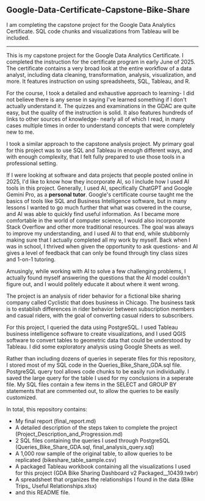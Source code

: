 ## Google-Data-Certificate-Capstone-Bike-Share
I am completing the capstone project for the Google Data Analytics Certificate. SQL code chunks and visualizations from Tableau will be included.

---


This is my capstone project for the Google Data Analytics Certificate. I completed the instruction for the certificate program in early June of 2025. The certificate contains a very broad look at the entire workflow of a data analyst, including data cleaning, transformation, analysis, visualization, and more. It features instruction on using spreadsheets, SQL, Tableau, and R. 

For the course, I took a detailed and exhaustive approach to learning- I did not believe there is any sense in saying I've learned something if I don't actually understand it. The quizzes and examinations in the GDAC are quite easy, but the quality of the instruction is solid. It also features hundreds of links to other sources of knowledge- nearly all of which I read, in many cases multiple times in order to understand concepts that were completely new to me.

I took a similar approach to the capstone analysis project. My primary goal for this project was to use SQL and Tableau in enough different ways, and with enough complexity, that I felt fully prepared to use those tools in a professional setting. 

If I were looking at software and data projects that people posted online in 2025, I'd like to know how they incorporate AI, so I include how I used AI tools in this project. 
Generally, I used AI, specifically ChatGPT and Google Gemini Pro, as a **personal tutor**. Google's certificate course taught me the basics of tools like SQL and Business Intelligence software, but in many lessons I wanted to go much further that what was covered in the course, and AI was able to quickly find useful information. As I became more comfortable in the world of computer science, I would also incorporate Stack Overflow and other more traditional resources. The goal was always to improve my understanding, and I used AI to that end, while stubbornly making sure that I actually completed all my work by myself. Back when I was in school, I thrived when given the opportunity to ask questions- and AI gives a level of feedback that can only be found through tiny class sizes and 1-on-1 tutoring.

Amusingly, while working with AI to solve a few challenging problems, I actually found myself answering the questions that the AI model couldn't figure out, and I would politely educate it about where it went wrong.

The project is an analysis of rider behavior for a fictional bike sharing company called Cyclistic that does business in Chicago. The business task is to establish differences in rider behavior between subscription members and casual riders, with the goal of converting casual riders to subscribers.

For this project, I queried the data using PostgreSQL. I used Tableau business intelligence software to create visualizations, and I used QGIS software to convert tables to geometric data that could be understood by Tableau. 
I did some exploratory analysis using Google Sheets as well.

Rather than including dozens of queries in seperate files for this repository, I stored most of my SQL code in the Queries_Bike_Share_GDA.sql file. PostgreSQL query tool allows code chunks to be easily run individually. I saved the large query for the table I used for my conclusions in a seperate file.
My SQL files contain a few items in the SELECT and GROUP BY statements that are commented out, to allow the queries to be easily customized.

In total, this repository contains:

- My final report (final_report.md)
- A detailed description of the steps taken to complete the project (Project_Description_and_Progression.md)
- 2 SQL files containing the queries I used through PostgreSQL (Queries_Bike_Share_GDA.sql, final_analysis_query.sql)
- A 1,000 row sample of the original table, to allow queries to be replicated (bikeshare_table_sample.csv)
- A packaged Tableau workbook containing all the visualizations I used for this project (GDA Bike Sharing Dashboard v2 Packaged__10439.twbr)
- A spreadsheet that organizes the relationships I found in the data (Bike Trips_ Useful Relationships.xlsx)
- and this README file.